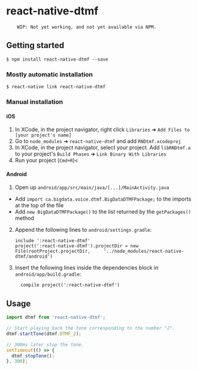 
# react-native-dtmf

        WIP: Not yet working, and not yet available via NPM.

## Getting started

`$ npm install react-native-dtmf --save`

### Mostly automatic installation

`$ react-native link react-native-dtmf`

### Manual installation


#### iOS

1. In XCode, in the project navigator, right click `Libraries` ➜ `Add Files to [your project's name]`
2. Go to `node_modules` ➜ `react-native-dtmf` and add `RNDtmf.xcodeproj`
3. In XCode, in the project navigator, select your project. Add `libRNDtmf.a` to your project's `Build Phases` ➜ `Link Binary With Libraries`
4. Run your project (`Cmd+R`)<

#### Android

1. Open up `android/app/src/main/java/[...]/MainActivity.java`
  - Add `import ca.bigdata.voice.dtmf.BigDataDTMFPackage;` to the imports at the top of the file
  - Add `new BigDataDTMFPackage()` to the list returned by the `getPackages()` method
2. Append the following lines to `android/settings.gradle`:
  	```
  	include ':react-native-dtmf'
  	project(':react-native-dtmf').projectDir = new File(rootProject.projectDir, 	'../node_modules/react-native-dtmf/android')
  	```
3. Insert the following lines inside the dependencies block in `android/app/build.gradle`:
  	```
      compile project(':react-native-dtmf')
  	```

## Usage
```javascript
import dtmf from 'react-native-dtmf';

// Start playing back the tone corresponding to the number "2".
dtmf.startTone(dtmf.DTMF_2);

// 300ms later stop the tone.
setTimeout(() => {
  dtmf.stopTone();
}, 300);

```
  